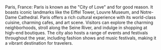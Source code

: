 Paris, France: Paris is known as the "City of Love" and for good reason. It boasts iconic landmarks like the Eiffel Tower, Louvre Museum, and Notre-Dame Cathedral. Paris offers a rich cultural experience with its world-class cuisine, charming cafes, and art scene. Visitors can explore the charming neighborhoods, stroll along the Seine River, and indulge in shopping at high-end boutiques. The city also hosts a range of events and festivals throughout the year, including fashion shows and music festivals, making it a vibrant destination for travelers.
